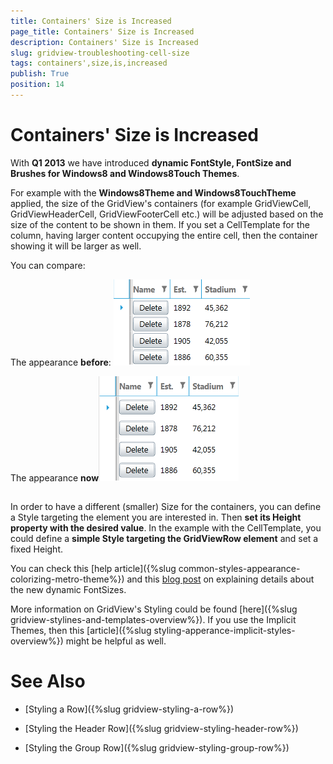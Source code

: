 ```yaml
---
title: Containers' Size is Increased
page_title: Containers' Size is Increased
description: Containers' Size is Increased
slug: gridview-troubleshooting-cell-size
tags: containers',size,is,increased
publish: True
position: 14
---
```


# Containers' Size is Increased



With __Q1 2013__ we have introduced __dynamic FontStyle, FontSize and Brushes for Windows8 and Windows8Touch Themes__.

For example with the __Windows8Theme and Windows8TouchTheme__ applied, the size of the GridView's containers (for example GridViewCell, GridViewHeaderCell, GridViewFooterCell etc.) will be adjusted based on the size of the content to be shown in them.
      If you set a CellTemplate for the column, having larger content occupying the entire cell, then the container showing it will be larger as well. 
    

You can compare:

The appearance __before__:
        ![gridview dynamic fonts 1](images/gridview_dynamic_fonts_1.png)

The appearance __now__![gridview dynamic fonts 2](images/gridview_dynamic_fonts_2.png)

## 

In order to have a different (smaller) Size for the containers, you can define a Style targeting the element you are interested in. Then __set its Height property with the desired value__. In the example with the CellTemplate, you could define a __simple Style targeting the GridViewRow element__ and set a fixed Height.

You can check this [help article]({%slug common-styles-appearance-colorizing-metro-theme%}) and this
          [ blog post](http://blogs.telerik.com/blogs/13-02-26/dynamic-fontsizes-with-windows8-and-windows8touch-themes) on explaining details about the new dynamic FontSizes.
        

More information on GridView's Styling could be found [here]({%slug gridview-stylines-and-templates-overview%}). If you use the Implicit Themes, then this [article]({%slug styling-apperance-implicit-styles-overview%}) might be helpful as well.
        

# See Also

 * [Styling a Row]({%slug gridview-styling-a-row%})

 * [Styling the Header Row]({%slug gridview-styling-header-row%})

 * [Styling the Group Row]({%slug gridview-styling-group-row%})
